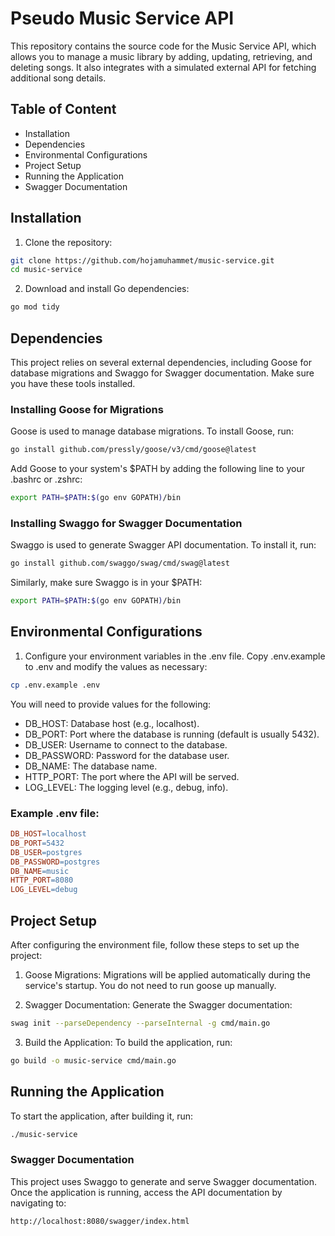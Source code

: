 # Pseudo Music Service API

This repository contains the source code for the Music Service API, which allows you to manage a music library by adding, updating, retrieving, and deleting songs. It also integrates with a simulated external API for fetching additional song details.

## Table of Content
- Installation
- Dependencies
- Environmental Configurations
- Project Setup
- Running the Application
- Swagger Documentation
  
## Installation

1. Clone the repository:

```bash
git clone https://github.com/hojamuhammet/music-service.git
cd music-service
```

2. Download and install Go dependencies:

```bash
go mod tidy
```

## Dependencies
This project relies on several external dependencies, including Goose for database migrations and Swaggo for Swagger documentation. Make sure you have these tools installed.

### Installing Goose for Migrations

Goose is used to manage database migrations. To install Goose, run:

```bash
go install github.com/pressly/goose/v3/cmd/goose@latest
```

Add Goose to your system's $PATH by adding the following line to your .bashrc or .zshrc:

```bash
export PATH=$PATH:$(go env GOPATH)/bin
```

### Installing Swaggo for Swagger Documentation

Swaggo is used to generate Swagger API documentation. To install it, run:

```bash
go install github.com/swaggo/swag/cmd/swag@latest
```

Similarly, make sure Swaggo is in your $PATH:

```bash
export PATH=$PATH:$(go env GOPATH)/bin
```

## Environmental Configurations

1. Configure your environment variables in the .env file. Copy .env.example to .env and modify the values as necessary:

```bash
cp .env.example .env
```

You will need to provide values for the following:
- DB_HOST: Database host (e.g., localhost).
- DB_PORT: Port where the database is running (default is usually 5432).
- DB_USER: Username to connect to the database.
- DB_PASSWORD: Password for the database user.
- DB_NAME: The database name.
- HTTP_PORT: The port where the API will be served.
- LOG_LEVEL: The logging level (e.g., debug, info).

### Example .env file:
```makefile
DB_HOST=localhost
DB_PORT=5432
DB_USER=postgres
DB_PASSWORD=postgres
DB_NAME=music
HTTP_PORT=8080
LOG_LEVEL=debug
```

## Project Setup
After configuring the environment file, follow these steps to set up the project:

1. Goose Migrations: Migrations will be applied automatically during the service's startup. You do not need to run goose up manually.
  
3. Swagger Documentation: Generate the Swagger documentation:

```bash
swag init --parseDependency --parseInternal -g cmd/main.go
```

3. Build the Application:
To build the application, run:

```bash
go build -o music-service cmd/main.go
```

## Running the Application

To start the application, after building it, run:

```bash
./music-service
```

### Swagger Documentation
This project uses Swaggo to generate and serve Swagger documentation. Once the application is running, access the API documentation by navigating to:

```bash
http://localhost:8080/swagger/index.html
```
